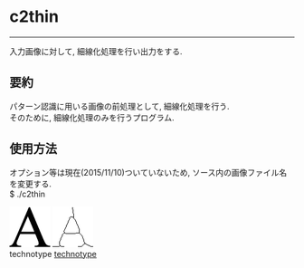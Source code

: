 # c2thin
---
入力画像に対して, 細線化処理を行い出力をする.  

## 要約
パターン認識に用いる画像の前処理として, 細線化処理を行う.  
そのために, 細線化処理のみを行うプログラム.

## 使用方法
オプション等は現在(2015/11/10)ついていないため, ソース内の画像ファイル名を変更する.  
  $ ./c2thin

![input][input_img]
![output][output_img]  
technotype [technotype][reference_thin]

[input_img]: imgs/a.png
[output_img]: imgs/a_thin.png

[reference_thin]: http://www.technotype.net/tutorial/tutorial.php?fileId={Image%20processing}&sectionId={thinning-filter} "technotype"
